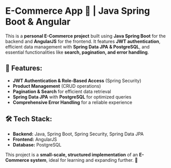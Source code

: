 # E-Commerce App 🛒 | Java Spring Boot & Angular  

This is a **personal E-Commerce project** built using **Java Spring Boot** for the backend and **AngularJS** for the frontend. It features **JWT authentication**, efficient data management with **Spring Data JPA & PostgreSQL**, and essential functionalities like **search, pagination, and error handling**.  

## 🔹 Features:  
- **JWT Authentication & Role-Based Access** (Spring Security)  
- **Product Management** (CRUD operations)  
- **Pagination & Search** for efficient data retrieval  
- **Spring Data JPA** with **PostgreSQL** for optimized queries  
- **Comprehensive Error Handling** for a reliable experience  

## 🛠️ Tech Stack:  
- **Backend:** Java, Spring Boot, Spring Security, Spring Data JPA  
- **Frontend:** AngularJS  
- **Database:** PostgreSQL  

This project is a **small-scale, structured implementation** of an **E-Commerce system**, ideal for learning and expanding further. 🚀
